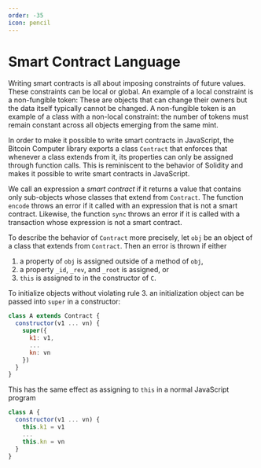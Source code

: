 ```yaml
---
order: -35
icon: pencil
---
```


# Smart Contract Language

Writing smart contracts is all about imposing constraints of future values. These constraints can be local or global. An example of a local constraint is a non-fungible token: These are objects that can change their owners but the data itself typically cannot be changed. A non-fungible token is an example of a class with a non-local constraint: the number of tokens must remain constant across all objects emerging from the same mint.

In order to make it possible to write smart contracts in JavaScript, the Bitcoin Computer library exports a class `Contract` that enforces that whenever a class extends from it, its properties can only be assigned through function calls. This is reminiscent to the behavior of Solidity and makes it possible to write smart contracts in JavaScript.

We call an expression a _smart contract_ if it returns a value that contains only sub-objects whose classes that extend from `Contract`. The function `encode` throws an error if it called with an expression that is not a smart contract. Likewise, the function `sync` throws an error if it is called with a transaction whose expression is not a smart contract.

To describe the behavior of `Contract` more precisely, let `obj` be an object of a class that extends from `Contract`. Then an error is thrown if either

1. a property of `obj` is assigned outside of a method of `obj`,
2. a property `_id`, `_rev`, and `_root` is assigned, or
3. `this` is assigned to in the constructor of `C`.

To initialize objects without violating rule 3. an initialization object can be passed into `super` in a constructor:

```js
class A extends Contract {
  constructor(v1 ... vn) {
    super({
      k1: v1,
      ...
      kn: vn
    })
  }
}
```

This has the same effect as assigning to `this` in a normal JavaScript program

```js
class A {
  constructor(v1 ... vn) {
    this.k1 = v1
    ...
    this.kn = vn
  }
}
```
